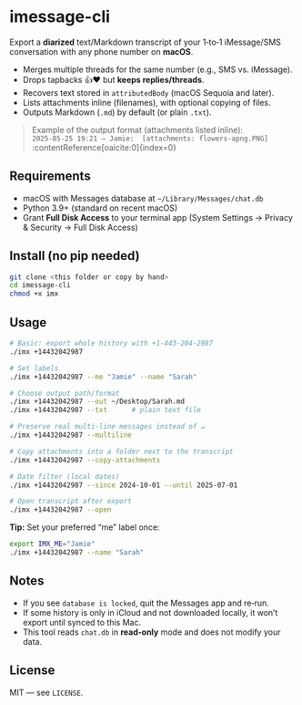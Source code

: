 # imessage-cli

Export a **diarized** text/Markdown transcript of your 1‑to‑1 iMessage/SMS conversation with any phone number on **macOS**.

- Merges multiple threads for the same number (e.g., SMS vs. iMessage).
- Drops tapbacks 👍❤️ but **keeps replies/threads**.
- Recovers text stored in `attributedBody` (macOS Sequoia and later).
- Lists attachments inline (filenames), with optional copying of files.
- Outputs Markdown (`.md`) by default (or plain `.txt`).

> Example of the output format (attachments listed inline):  
> `2025-05-25 19:21 — Jamie:  [attachments: flowers-apng.PNG]` :contentReference[oaicite:0]{index=0}

## Requirements

- macOS with Messages database at `~/Library/Messages/chat.db`
- Python 3.9+ (standard on recent macOS)
- Grant **Full Disk Access** to your terminal app (System Settings → Privacy & Security → Full Disk Access)

## Install (no pip needed)

```bash
git clone <this folder or copy by hand>
cd imessage-cli
chmod +x imx
```

## Usage

```bash
# Basic: export whole history with +1-443-204-2987
./imx +14432042987

# Set labels
./imx +14432042987 --me "Jamie" --name "Sarah"

# Choose output path/format
./imx +14432042987 --out ~/Desktop/Sarah.md
./imx +14432042987 --txt      # plain text file

# Preserve real multi-line messages instead of ↵
./imx +14432042987 --multiline

# Copy attachments into a folder next to the transcript
./imx +14432042987 --copy-attachments

# Date filter (local dates)
./imx +14432042987 --since 2024-10-01 --until 2025-07-01

# Open transcript after export
./imx +14432042987 --open
```

**Tip:** Set your preferred “me” label once:

```bash
export IMX_ME="Jamie"
./imx +14432042987 --name "Sarah"
```

## Notes

- If you see `database is locked`, quit the Messages app and re‑run.
- If some history is only in iCloud and not downloaded locally, it won’t export until synced to this Mac.
- This tool reads `chat.db` in **read‑only** mode and does not modify your data.

## License

MIT — see `LICENSE`.
